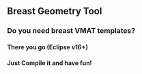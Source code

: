 ## Breast Geometry Tool

### Do you need breast VMAT templates? 

#### There you go  (Eclipse v16+)

#### Just Compile it and have fun! 

